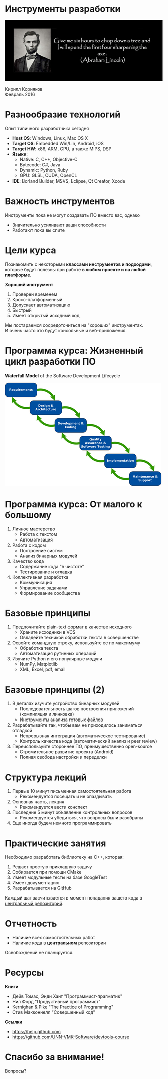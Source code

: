 # Инструменты разработки

![](./pix/lincoln-axe.png)

Кирилл Корняков\
Февраль 2016

# Разнообразие технологий

Опыт типичного разработчика сегодня

  - __Host OS__: Windows, Linux, Mac OS X
  - __Target OS__: Embedded Win/Lin, Android, iOS
  - __Target HW__: x86, ARM, GPU, а также MIPS, DSP
  - __Языки__:
    - Native: С, С++, Objective-C
    - Bytecode: C#, Java
    - Dynamic: Python, Ruby
    - GPU: GLSL, CUDA, OpenCL
  - __IDE__: Borland Builder, MSVS, Eclipse, Qt Creator, Xcode

# Важность инструментов

Инструменты пока не могут создавать ПО вместо вас, однако

  - Значительно усиливают ваши способности
  - Работают пока вы спите

# Цели курса

Познакомить с некоторыми __классами инструментов и подходами__,\
которые будут полезны при работе __в любом проекте и на любой платформе__.

__Хороший инструмент__

  1. Проверен временем
  1. Кросс-платформенный
  1. Допускает автоматизацию
  1. Быстрый
  1. Имеет открытый исходный код

Мы постараемся сосредоточиться на "хороших" инструментах.\
И очень часто это будут консольные и веб-приложения.

# Программа курса: Жизненный цикл разработки ПО

__Waterfall Model__ of the Software Development Lifecycle

![](./pix/developmentprocess.gif)

# Программа курса: От малого к большому

  1. Личное мастерство
     - Работа с текстом
     - Автоматизация
  2. Работа с кодом
     - Построение систем
     - Анализ бинарных модулей
  3. Качество кода
     - Содержание кода "в чистоте"
     - Тестирование и отладка
  4. Коллективная разработка
     - Коммуникация
     - Управление задачами
     - Формирование сообщества

# Базовые принципы

  1. Предпочитайте plain-text формат в качестве исходного
     - Храните исходники в VCS
     - Овладейте техникой обработки текста в совершенстве
  1. Освойте командную строку, используйте ее по максимуму
     - Обработка текста
     - Автоматизация рутинных операций
  1. Изучите Python и его популярные модули
     - NumPy, Matplotlib
     - XML, Excel, pdf, email

# Базовые принципы (2)

  1. В деталях изучите устройство бинарных модулей
     - Последовательность шагов построения приложений (компиляция и линковка)
     - Инструменты анализа готовых файлов
  1. Разрабатывайте так, чтобы вам не приходилось заниматься отладкой
     - Непрерывная интеграция (автоматическое тестирование)
     - Контроль качества кода (автоматический анализ и peer review)
  1. Переиспользуйте стороннее ПО, преимущественно open-source
     - Стремительное развитие проекта (Android)
     - Полная свобода настройки и переделки

# Структура лекций

  1. Первые 10 минут письменная самостоятельная работа
     - Рекомендуется посещать и не опаздывать
  1. Основная часть, лекция
     - Рекомендуется вести конспект
  1. Последние 5 минут объявление контрольных вопросов
     - Рекомендуется убедиться, что вопросы были разобраны
  1. Еще иногда будем немного программировать

# Практические занятия

Необходимо разработать библиотеку на С++, которая:

  1. Решает простую прикладную задачу
  1. Собирается при помощи CMake
  1. Имеет модульные тесты на базе GoogleTest
  1. Имеет документацию
  1. Разрабатывается на GitHub

Каждый шаг засчитывается в момент попадания вашего кода в
[центральный репозиторий][upstream].

# Отчетность

  - Наличие всех самостоятельных работ
  - Наличие кода в __центральном__ репозитории

Освобождений не планируется.

# Ресурсы

__Книги__

  - Дейв Томас, Энди Хант "Программист-прагматик"
  - Нил Форд "Продуктивный программист"
  - Kernighan & Pike "The Practice of Programming"
  - Стив Макконнелл "Совершенный код"

__Ссылки__

  - <https://help.github.com>
  - <https://github.com/UNN-VMK-Software/devtools-course>

# Спасибо за внимание!

Вопросы?

<!-- LINKS -->

[upstream]: https://github.com/UNN-VMK-Software/devtools-course
